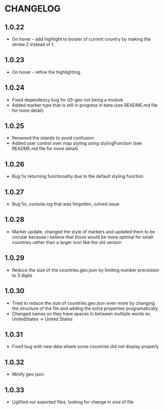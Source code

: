 # CHANGELOG

## 1.0.22
* On hover - add highlight to border of current country by making the stroke 2 instead of 1.

## 1.0.23
* On hover - refine the highlighting. 

## 1.0.24

* Fixed dependency bug for d3-geo not being a module
* Added marker type that is still in progress in beta (see README.md file for more detail)

## 1.0.25

* Renamed the islands to avoid confusion
* Added user control over map styling using stylingFunction (see README.md file for more detail)

## 1.0.26

* Bug fix returning functionality due to the default styling function

## 1.0.27

* Bug fix, console.log that was forgotten, solved issue

## 1.0.28

* Marker update, changed the style of markers and updated them to be circular because I believe that those would be more optimal for small countries rather than a larger icon like the old version

## 1.0.29

* Reduce the size of the countries.geo.json by limiting number preceision to 3 digits

## 1.0.30

* Tried to reduce the size of countries.geo.json even more by changing the structure of the file and adding the extra properties programatically.
* Changed names so they have spaces in between multiple words ex. UnitedStates -> United States

## 1.0.31

* Fixed bug with new data where some countries did not display properly

## 1.0.32

* Minify geo json.

## 1.0.33

* Uglified our exported files, looking for change in size of file